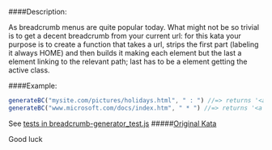####Description:

As breadcrumb menus are quite popular today. What might not be so trivial is to get a decent breadcrumb from your current url: for this kata your purpose is to create a function that takes a url, strips the first part (labeling it always HOME) and then builds it making each element but the last a <a> element linking to the relevant path; last has to be a <span> element getting the active class.

####Example:

```js
generateBC("mysite.com/pictures/holidays.html", " : ") //=> returns '<a href="/">HOME</a> : <a href="/pictures/">PICTURES</a> : <span class="active">HOLIDAYS</span>'
generateBC("www.microsoft.com/docs/index.htm", " * ") //=> returns '<a href="/">HOME</a> * <span class="active">DOCS</span>'
```

See [tests in breadcrumb-generator_test.js](https://github.com/ivanStraltsou/code-wars/blob/master/katas/breadcrumb-generator/breadcrumb-generator_test.js)
#####[Original Kata](http://www.codewars.com/kata/breadcrumb-generator)

Good luck